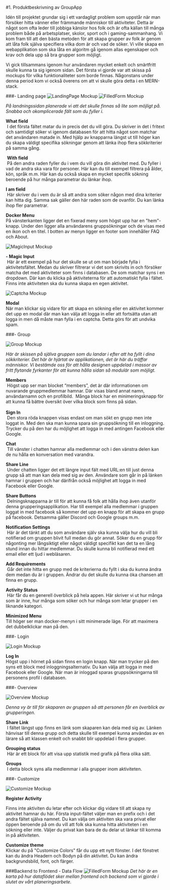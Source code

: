 #1. Produktbeskrivning av GroupApp  

Idén till projektet grundar sig i ett vardagligt problem som uppstår när man försöker hitta vänner eller främmande människor till aktiviteter. Detta är något som ofta leder till jobbiga känslor hos folk och är ofta källan till många problem både på arbetsplatser, skolor, sport och i gaming-sammanhang. Vi kom fram till att den bästa metoden för att skapa grupper av folk är genom att låta folk själva specifiera vilka dom är och vad de söker. Vi ville skapa en webapplikation som ska låta en algoritm gå igenom allas egenskaper och krav och dela upp så bra grupper som möjligt.

Vi gick tillsammans igenom hur användaren mycket enkelt och smärtfritt skulle kunna ta sig igenom sidan. Det första vi gjorde var att skissa på mockups för vilka funktionaliteter som borde finnas. Någonstans under denna period kom vi också överens om att vi skulle göra detta i en MERN-stack.

###- Landing page
![LandingPage Mockup](ProductMockups/LandingPage.png)
![FilledForm Mockup](ProductMockups/FilledForm.png)

*På landningssidan planerade vi att det skulle finnas så lite som möjligt på. Snabba och okomplicerade fält som du fyller i.*  

**What field**  
 I det första fältet matar du in precis det du vill göra. Du skriver in det i fritext och samtidigt söker vi igenom databasen för att hitta något som matchar det användaren matade in. Med hjälp av knapparna längst ut till höger kan du skapa väldigt specifika sökningar genom att länka ihop flera sökkriterier på samma gång.  
  
   **With field**  
 På den andra raden fyller du i vem du vill göra din aktivitet med. Du fyller i vad de andra ska vara för personer. Här kan du till exempel filtrera på ålder, kön, språk m.m. Här kan du också skapa en mycket specifik sökning beroende på hur många parametrar du länkar ihop.  
  
  
**I am field**  
 Här skriver du i vem du är så att andra som söker någon med dina kriterier kan hitta dig. Samma sak gäller den här raden som de ovanför. Du kan länka ihop fler parametrar.  

**Docker Menu**  
På vänsterkanten ligger det en fixerad meny som högst upp har en "hem"-knapp. Under den ligger alla användarens gruppsökningar och de visas med en ikon och en titel. I botten av menyn ligger en footer som innehåller FAQ och About.

![MagicInput Mockup](ProductMockups/MagicInput.png)

**- Magic Input**  
 Här är ett exempel på hur det skulle se ut om man började fylla i aktivitetsfältet. Medan du skriver filtrerar vi det som skrivits in och försöker matcha det med aktiviteter som finns i databasen. De som matchar syns i en dropdown. Där kan du klicka på aktiviteterna för att automatiskt fylla i fältet. Finns inte aktiviteten ska du kunna skapa en egen aktivitet.

![Captcha Mockup](ProductMockups/Captcha.png)

**Modal**  
När man klickar sig vidare för att skapa en sökning eller en aktivitet kommer det upp en modal där man kan välja att logga in eller att fortsätta utan att logga in men då måste man fylla i en captcha. Detta görs för att undvika spam.

###- Group

![Group Mockup](ProductMockups/Group.png)

*Här är skissen på själva gruppen som du landar i efter att ha fyllt i dina sökkriterier. Det här är hjärtat av applikationen, det är här du träffar människor. Vi bestämde oss för att hålla designen uppdelad i massor av fritt flytande fyrkanter för att kunna hålla sidan så modulär som möjligt.* 

**Members**  
 Högst upp ser man blocket “members”, det är där informationen om nuvarande gruppmedlemmar hamnar. Där visas bland annat namn, användarnamn och en profilbild.  Många block har en minimeringsknapp för att kunna få bättre översikt över vilka block som finns på sidan.  
   
**Sign In**  
 Den stora röda knappen visas endast om man sökt en grupp men inte loggat in. Med den ska man kunna spara sin gruppsökning till en inloggning. Trycker du på den har du möjlighet att logga in med antingen Facebook eller Google.   
  
**Chat**  
 Till vänster i chatten hamnar alla medlemmar och i den vänstra delen kan de nu hålla en konversation med varandra.    
  
**Share Line**  
 Under chatten ligger det ett längre input fält med URL:en till just denna grupp så att man kan dela med sig av den. Användare som går in på länken hamnar i gruppen och har därifrån också möjlighet att logga in med Facebook eller Google.   
  
**Share Buttons**  
 Delningsknapparna är till för att kunna få folk att hålla ihop även utanför denna grupperingsapplikation. Har till exempel alla medlemmar i gruppen loggat in med facebook så kommer det upp en knapp för att skapa en grupp på facebook. Detsamma gäller Discord och Google groups m.m.   
  
**Notification Settings**  
 Här är det tänkt att du som användare själv ska kunna välja hur du vill bli notifierad om gruppen blivit full medan du gör annat. Söker du en grupp för någonting mer långsiktigt eller något väldigt specifikt kan det ta en lång stund innan du hittar medlemmar. Du skulle kunna bli notifierad med ett email eller ett ljud i webläsaren.   
  
**Add Requirements**  
 Går det inte hitta en grupp med de kriterierna du fyllt i ska du kunna ändra dem medan du är i gruppen. Ändrar du det skulle du kunna öka chansen att finna en grupp.   
  
**Activity Status**  
 Här får du en generell överblick på hela appen. Här skriver vi ut hur många som är inne, hur många som söker och hur många som letar grupper i en liknande kategori.

**Minimized Menu**  
Till höger ser man docker-menyn i sitt minimerade läge. För att maximera det dubbelklickar man på den.

###- Login

![Login Mockup](ProductMockups/LogIn.png)

**Log In**  
Högst upp i hörnet på sidan finns en login knapp. När man trycker på den syns ett block med inloggningsalternativ. Du kan välja att logga in med Facebook eller Google. När man är inloggad sparas gruppsökningarna till personens profil i databasen.

###- Overview

![Overview Mockup](ProductMockups/Overview.png)

*Denna vy är till för skaparen av gruppen så att personen får en överblick av grupperingen.*  

**Share Link**  
 I fältet längst upp finns en länk som skaparen kan dela med sig av. Länken hänvisar till denna grupp och detta skulle till exempel kunna användas av en lärare så att klassen enkelt och snabbt blir uppdelad i flera grupper.  

**Grouping status**  
 Här är ett block för att visa upp statistik med grafik på flera olika sätt.  

**Groups**  
 I detta block syns alla medlemmar i alla grupper inom aktiviteten.

###- Customize

![Customize Mockup](ProductMockups/Customize.png)

**Register Activity**  

Finns inte aktiviten du letar efter och klickar dig vidare till att skapa ny aktivitet hamnar du här. Första input-fältet väljer man en prefix och i det andra fältet själva namnet. Du kan välja om aktiviten ska vara privat eller öppen beroende på om du vill att folk ska kunna hitta aktiviteten i en sökning eller inte. Väljer du privat kan bara de du delar ut länkar till komma in på aktiviteten.

**Customize theme**  
Klickar du på "Customize Colors" får du upp ett nytt fönster. I det fönstret kan du ändra Headern och Bodyn på din aktivitet. Du kan ändra backgrundsbild, font, och färger.  

###Backend to Frontend - Data Flow
![FilledForm Mockup](ProductMockups/BackendFrontendMap.png)
*Det här är en karta på hur dataflödet sker mellan frontend och backend som vi gjorde i slutet av vårt planeringsarbete.*